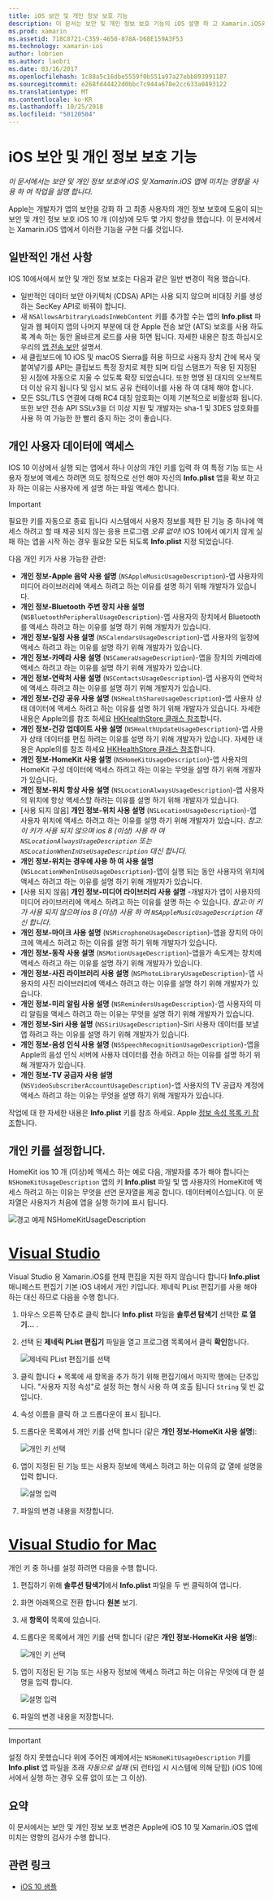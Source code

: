 ```yaml
---
title: iOS 보안 및 개인 정보 보호 기능
description: 이 문서는 보안 및 개인 정보 보호 기능의 iOS 설명 하 고 Xamarin.iOS와 함께 사용 하는 방법에 설명 합니다. IOS 10 및 개인 사용자 데이터에 액세스 하는 방법에 대 한 업데이트 살펴보겠습니다를 걸립니다.
ms.prod: xamarin
ms.assetid: 718C8721-C359-4650-878A-D68E159A3F53
ms.technology: xamarin-ios
author: lobrien
ms.author: laobri
ms.date: 03/16/2017
ms.openlocfilehash: 1c88a5c16dbe5559f0b551a97a27ebb893991187
ms.sourcegitcommit: e268fd44422d0bbc7c944a678e2cc633a0493122
ms.translationtype: MT
ms.contentlocale: ko-KR
ms.lasthandoff: 10/25/2018
ms.locfileid: "50120504"
---
```

# <a name="ios-security-and-privacy-features"></a>iOS 보안 및 개인 정보 보호 기능

_이 문서에서는 보안 및 개인 정보 보호에 iOS 및 Xamarin.iOS 앱에 미치는 영향을 사용 하 여 작업을 설명 합니다._

Apple는 개발자가 앱의 보안을 강화 하 고 최종 사용자의 개인 정보 보호에 도움이 되는 보안 및 개인 정보 보호 iOS 10 개 (이상)에 모두 몇 가지 향상을 했습니다. 이 문서에서는 Xamarin.iOS 앱에서 이러한 기능을 구현 다룰 것입니다.
    
<a name="General-Enhancements" />

## <a name="general-enhancements"></a>일반적인 개선 사항

IOS 10에서에서 보안 및 개인 정보 보호는 다음과 같은 일반 변경이 적용 했습니다.

- 일반적인 데이터 보안 아키텍처 (CDSA) API는 사용 되지 않으며 비대칭 키를 생성 하는 SecKey API로 바꿔야 합니다.
- 새 `NSAllowsArbitraryLoadsInWebContent` 키를 추가할 수는 앱의 **Info.plist** 파일과 웹 페이지 앱의 나머지 부분에 대 한 Apple 전송 보안 (ATS) 보호를 사용 하도록 계속 하는 동안 올바르게 로드를 사용 하면 됩니다. 자세한 내용은 참조 하십시오 우리의 [앱 전송 보안](~/ios/app-fundamentals/ats.md) 설명서.
- 새 클립보드에 10 iOS 및 macOS Sierra를 허용 하므로 사용자 장치 간에 복사 및 붙여넣기를 API는 클립보드 특정 장치로 제한 되며 타임 스탬프가 적용 된 지정된 된 시점에 자동으로 지울 수 있도록 확장 되었습니다. 또한 명명 된 대지의 오브젝트 더 이상 유지 됩니다 및 임시 보드 공유 컨테이너를 사용 하 여 대체 해야 합니다.
- 모든 SSL/TLS 연결에 대해 RC4 대칭 암호화는 이제 기본적으로 비활성화 됩니다. 또한 보안 전송 API SSLv3을 더 이상 지원 및 개발자는 sha-1 및 3DES 암호화를 사용 하 여 가능한 한 빨리 중지 하는 것이 좋습니다.

<a name="Accessing-Private-User-Data" />

## <a name="accessing-private-user-data"></a>개인 사용자 데이터에 액세스

IOS 10 이상에서 실행 되는 앱에서 하나 이상의 개인 키를 입력 하 여 특정 기능 또는 사용자 정보에 액세스 하려면 의도 정적으로 선언 해야 자신의 **Info.plist** 앱을 확보 하고자 하는 이유는 사용자에 게 설명 하는 파일 액세스 합니다.

> [!IMPORTANT]
> 필요한 키를 자동으로 종료 됩니다 시스템에서 사용자 정보를 제한 된 기능 중 하나에 액세스 하려고 할 때 제공 되지 않는 응용 프로그램 _오류 없이_! IOS 10에서 예기치 않게 실패 하는 앱을 시작 하는 경우 필요한 모든 되도록 **Info.plist** 지정 되었습니다.

다음 개인 키가 사용 가능한 관련:

- **개인 정보-Apple 음악 사용 설명** (`NSAppleMusicUsageDescription`)-앱 사용자의 미디어 라이브러리에 액세스 하려고 하는 이유를 설명 하기 위해 개발자가 있습니다.
- **개인 정보-Bluetooth 주변 장치 사용 설명** (`NSBluetoothPeripheralUsageDescription`)-앱 사용자의 장치에서 Bluetooth를 액세스 하려고 하는 이유를 설명 하기 위해 개발자가 있습니다.
- **개인 정보-일정 사용 설명** (`NSCalendarsUsageDescription`)-앱 사용자의 일정에 액세스 하려고 하는 이유를 설명 하기 위해 개발자가 있습니다.
- **개인 정보-카메라 사용 설명** (`NSCameraUsageDescription`)-앱을 장치의 카메라에 액세스 하려고 하는 이유를 설명 하기 위해 개발자가 있습니다.
- **개인 정보-연락처 사용 설명** (`NSContactsUsageDescription`)-앱 사용자의 연락처에 액세스 하려고 하는 이유를 설명 하기 위해 개발자가 있습니다.
- **개인 정보-건강 공유 사용 설명** (`NSHealthShareUsageDescription`)-앱 사용자 상태 데이터에 액세스 하려고 하는 이유를 설명 하기 위해 개발자가 있습니다. 자세한 내용은 Apple의를 참조 하세요 [HKHealthStore 클래스 참조](https://developer.apple.com/reference/healthkit/hkhealthstore)합니다.
- **개인 정보-건강 업데이트 사용 설명** (`NSHealthUpdateUsageDescription`)-앱 사용자 상태 데이터를 편집 하려는 이유를 설명 하기 위해 개발자가 있습니다. 자세한 내용은 Apple의를 참조 하세요 [HKHealthStore 클래스 참조](https://developer.apple.com/reference/healthkit/hkhealthstore)합니다.
- **개인 정보-HomeKit 사용 설명** (`NSHomeKitUsageDescription`)-앱 사용자의 HomeKit 구성 데이터에 액세스 하려고 하는 이유는 무엇을 설명 하기 위해 개발자가 있습니다.
- **개인 정보-위치 항상 사용 설명** (`NSLocationAlwaysUsageDescription`)-앱 사용자의 위치에 항상 액세스할 하려는 이유를 설명 하기 위해 개발자가 있습니다.
- [사용 되지 않음] **개인 정보-위치 사용 설명** (`NSLocationUsageDescription`)-앱 사용자 위치에 액세스 하려고 하는 이유를 설명 하기 위해 개발자가 있습니다. *참고:이 키가 사용 되지 않으며 ios 8 (이상) 사용 하 여 `NSLocationAlwaysUsageDescription` 또는 `NSLocationWhenInUseUsageDescription` 대신 합니다.*
- **개인 정보-위치는 경우에 사용 하 여 사용 설명** (`NSLocationWhenInUseUsageDescription`)-앱이 실행 되는 동안 사용자의 위치에 액세스 하려고 하는 이유를 설명 하기 위해 개발자가 있습니다.
- [사용 되지 않음] **개인 정보-미디어 라이브러리 사용 설명** -개발자가 앱이 사용자의 미디어 라이브러리에 액세스 하려고 하는 이유를 설명 하는 수 있습니다. *참고:이 키가 사용 되지 않으며 ios 8 (이상) 사용 하 여 `NSAppleMusicUsageDescription` 대신 합니다.*
- **개인 정보-마이크 사용 설명** (`NSMicrophoneUsageDescription`)-앱을 장치의 마이크에 액세스 하려고 하는 이유를 설명 하기 위해 개발자가 있습니다.
- **개인 정보-동작 사용 설명** (`NSMotionUsageDescription`)-앱을가 속도계는 장치에 액세스 하려고 하는 이유를 설명 하기 위해 개발자가 있습니다.
- **개인 정보-사진 라이브러리 사용 설명** (`NSPhotoLibraryUsageDescription`)-앱 사용자의 사진 라이브러리에 액세스 하려고 하는 이유를 설명 하기 위해 개발자가 있습니다.
- **개인 정보-미리 알림 사용 설명** (`NSRemindersUsageDescription`)-앱 사용자의 미리 알림을 액세스 하려고 하는 이유는 무엇을 설명 하기 위해 개발자가 있습니다.
- **개인 정보-Siri 사용 설명** (`NSSiriUsageDescription`)-Siri 사용자 데이터를 보낼 앱 하려고 하는 이유를 설명 하기 위해 개발자가 있습니다.
- **개인 정보-음성 인식 사용 설명** (`NSSpeechRecognitionUsageDescription`)-앱을 Apple의 음성 인식 서버에 사용자 데이터를 전송 하려고 하는 이유를 설명 하기 위해 개발자가 있습니다.
- **개인 정보-TV 공급자 사용 설명** (`NSVideoSubscriberAccountUsageDescription`)-앱 사용자의 TV 공급자 계정에 액세스 하려고 하는 이유는 무엇을 설명 하기 위해 개발자가 있습니다.

작업에 대 한 자세한 내용은 **Info.plist** 키를 참조 하세요. Apple [정보 속성 목록 키 참조](https://developer.apple.com/library/content/documentation/General/Reference/InfoPlistKeyReference/Introduction/Introduction.html#//apple_ref/doc/uid/TP40009248-SW1)합니다.

<a name="Setting-Privacy-Keys" />

## <a name="setting-privacy-keys"></a>개인 키를 설정합니다.

HomeKit ios 10 개 (이상)에 액세스 하는 예로 다음, 개발자를 추가 해야 합니다는 `NSHomeKitUsageDescription` 앱의 키 **Info.plist** 파일 및 앱 사용자의 HomeKit에 액세스 하려고 하는 이유는 무엇을 선언 문자열을 제공 합니다. 데이터베이스입니다. 이 문자열은 사용자가 처음에 앱을 실행 하기에 표시 됩니다.

![경고 예제 NSHomeKitUsageDescription](security-privacy-images/info01.png "NSHomeKitUsageDescription 경고 예제")

# <a name="visual-studiotabwindows"></a>[Visual Studio](#tab/windows)

Visual Studio 용 Xamarin.iOS를 현재 편집을 지원 하지 않습니다 합니다 **Info.plist** 매니페스트 편집기 기본 iOS 내에서 개인 키입니다. 제네릭 PList 편집기를 사용 해야 하는 대신 하므로 다음을 수행 합니다.

1. 마우스 오른쪽 단추로 클릭 합니다 **Info.plist** 파일을 **솔루션 탐색기** 선택한 **로 열기...** .
2. 선택 된 **제네릭 PList 편집기** 파일을 열고 프로그램 목록에서 클릭 **확인**합니다.

    ![제네릭 PList 편집기를 선택](security-privacy-images/InfoEditorSelectionVs.png "제네릭 PList 편집기를 선택 합니다.")
3. 클릭 합니다 **+** 목록에 새 항목을 추가 하기 위해 편집기에서 마지막 행에는 단추입니다. "사용자 지정 속성"로 설정 하는 형식 사용 하 여 호출 됩니다 `String` 및 빈 값입니다.
4. 속성 이름을 클릭 하 고 드롭다운이 표시 됩니다.
5. 드롭다운 목록에서 개인 키를 선택 합니다 (같은 **개인 정보-HomeKit 사용 설명**): 

    ![개인 키 선택](security-privacy-images/InfoPListEditorSelectKey.png "개인 키를 선택 합니다.")
6. 앱이 지정된 된 기능 또는 사용자 정보에 액세스 하려고 하는 이유의 값 열에 설명을 입력 합니다. 

    ![설명 입력](security-privacy-images/InfoPListSetValue.png "설명을 입력")
7. 파일의 변경 내용을 저장합니다.

# <a name="visual-studio-for-mactabmacos"></a>[Visual Studio for Mac](#tab/macos)

개인 키 중 하나를 설정 하려면 다음을 수행 합니다.

1. 편집하기 위해 **솔루션 탐색기**에서 **Info.plist** 파일을 두 번 클릭하여 엽니다.
2. 화면 아래쪽으로 전환 합니다 **원본** 보기.
3. 새 **항목이** 목록에 있습니다.
4. 드롭다운 목록에서 개인 키를 선택 합니다 (같은 **개인 정보-HomeKit 사용 설명**): 

    ![개인 키 선택](security-privacy-images/info02.png "개인 키를 선택 합니다.")
5. 앱이 지정된 된 기능 또는 사용자 정보에 액세스 하려고 하는 이유는 무엇에 대 한 설명을 입력 합니다. 

    ![설명 입력](security-privacy-images/info03.png "설명을 입력")
6. 파일의 변경 내용을 저장합니다.

-----

> [!IMPORTANT]
> 설정 하지 못했습니다 위에 주어진 예제에서는 `NSHomeKitUsageDescription` 키를 **Info.plist** 앱 파일을 초래 _자동으로 실패_ (되 런타임 시 시스템에 의해 닫힘) (iOS 10에서에서 실행 하는 경우 오류 없이 또는 그 이상).

<a name="Summary" />

## <a name="summary"></a>요약

이 문서에서는 보안 및 개인 정보 보호 변경은 Apple에 iOS 10 및 Xamarin.iOS 앱에 미치는 영향의 검사가 수행 합니다.

## <a name="related-links"></a>관련 링크

- [iOS 10 샘플](https://developer.xamarin.com/samples/ios/iOS10/)
